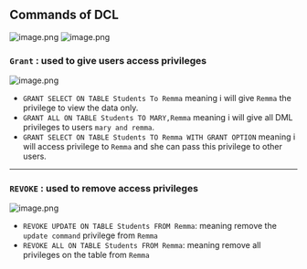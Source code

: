 ## Commands of DCL
![image.png](https://itg.singhinder.com?url=https://gist.githubusercontent.com/Reemaa828/68660cc5ac783179bf0ed96b35d47119/raw/image.png)
![image.png](https://itg.singhinder.com?url=https://gist.githubusercontent.com/Reemaa828/d131b794a0bad705a746fc265072690b/raw/image.png)
### `Grant` : used to give users access privileges
![image.png](https://itg.singhinder.com?url=https://gist.githubusercontent.com/Reemaa828/e72374d1c40163102e61af5205982a1e/raw/image.png)
- `GRANT SELECT ON TABLE Students To Remma` meaning i will give `Remma` the privilege to view the data only.
- `GRANT ALL ON TABLE Students TO MARY,Remma` meaning i will give all DML privileges to users `mary and remma`.
- `GRANT SELECT ON TABLE Students TO Remma WITH GRANT OPTION` meaning i will access privilege to `Remma` and she can pass this privilege to other users.
__________
### `REVOKE` : used to remove access privileges 
![image.png](https://itg.singhinder.com?url=https://gist.githubusercontent.com/Reemaa828/91c7020a73e7018b3116465be232e811/raw/image.png)
- `REVOKE UPDATE ON TABLE Students FROM Remma`: meaning remove the `update command` privilege from `Remma`
- `REVOKE ALL ON TABLE Students FROM Remma`: meaning remove all privileges on the table from `Remma`
